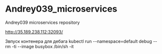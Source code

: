 # Andrey039_microservices
Andrey039 microservices repository

http://35.189.238.112:32093/


Звпуск контенера для дебага kubectl run --namespace=default debug --rm -ti --image busybox /bin/sh
-it 


